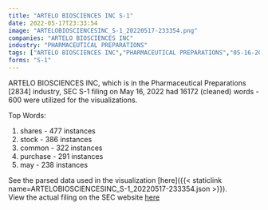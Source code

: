 ```yaml
---
title: "ARTELO BIOSCIENCES INC S-1"
date: 2022-05-17T23:33:54
image: "ARTELOBIOSCIENCESINC_S-1_20220517-233354.png"
companies: "ARTELO BIOSCIENCES INC"
industry: "PHARMACEUTICAL PREPARATIONS"
tags: ["ARTELO BIOSCIENCES INC","PHARMACEUTICAL PREPARATIONS","05-16-2022","S-1"]
forms: "S-1"
---
```

ARTELO BIOSCIENCES INC, which is in the Pharmaceutical Preparations [2834] industry, SEC S-1 filing on May 16, 2022 had 16172 (cleaned) words - 600 were utilized for the visualizations.

Top Words:
1. shares - 477 instances
2. stock - 386 instances
3. common - 322 instances
4. purchase - 291 instances
5. may - 238 instances


See the parsed data used in the visualization [here]({{< staticlink name=ARTELOBIOSCIENCESINC_S-1_20220517-233354.json >}}).  
View the actual filing on the SEC website [here](https://www.sec.gov/Archives/edgar/data/1621221/0001640334-22-001028.txt)